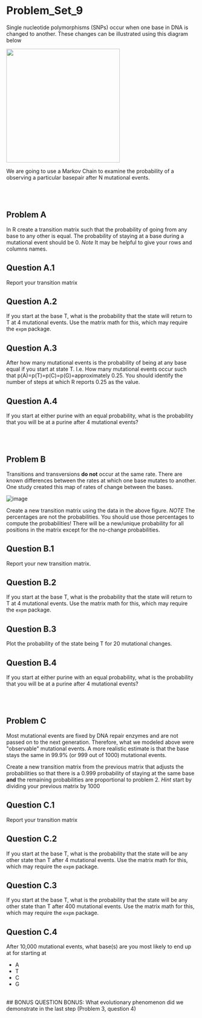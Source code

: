 # Problem_Set_9


Single nucleotide polymorphisms (SNPs) occur when one base in DNA is changed to another. These changes can be illustrated using this diagram below 

<img src="https://user-images.githubusercontent.com/47755288/222260256-08b04e75-9c67-45fb-8863-479fdaaf88b0.png" width="300">

We are going to use a Markov Chain to examine the probability of a observing a particular basepair after N mutational events. 

</br>
</br>

## Problem A

In R create a transition matrix such that the probability of going from any base to any other is equal. The probability of staying at a base during a mutational event should be 0. _Note_ It may be helpful to give your rows and columns names. 

## Question A.1
Report your transition matrix

## Question A.2

If you start at the base T, what is the probability that the state will return to T at 4 mutational events. Use the matrix math for this, which may require the ```expm``` package. 

## Question A.3

After how many mutational events is the probability of being at any base equal if you start at state T. I.e. How many mutational events occur such that p(A)=p(T)=p(C)=p(G)=approximately 0.25. You should identify the number of steps at which R reports 0.25 as the value.

## Question A.4

If you start at either purine with an equal probability, what is the probability that you will be at a purine after 4 mutational events? 

</br>
</br>

## Problem B

Transitions and transversions **do not** occur at the same rate. There are known differences between the rates at which one base mutates to another. One study created this map of rates of change between the bases. 

![image](https://user-images.githubusercontent.com/47755288/222265387-8a41eead-63fb-4bba-ba29-3afb379e63d4.png)

Create a new transition matrix using the data in the above figure. _NOTE_ The percentages are not the probabilities. You should use those percentages to compute the probabilities! There will be a new/unique probability for all positions in the matrix except for the no-change probabilities. 

## Question B.1

Report your new transition matrix.

## Question B.2

If you start at the base T, what is the probability that the state will return to T at 4 mutational events. Use the matrix math for this, which may require the ```expm``` package. 

## Question B.3
Plot the probability of the state being T for 20 mutational changes. 

## Question B.4
If you start at either purine with an equal probability, what is the probability that you will be at a purine after 4 mutational events?

</br>
</br>

## Problem C

Most mutational events are fixed by DNA repair enzymes and are not passed on to the next generation. Therefore, what we modeled above were "observable" mutational events. A more realistic estimate is that the base stays the same in 99.9% (or 999 out of 1000) mutational events. 

Create a new transition matrix from the previous matrix that adjusts the probabilities so that there is a 0.999 probability of staying at the same base **and** the remaining probabilities are proportional to problem 2. _Hint_ start by dividing your previous matrix by 1000

## Question C.1
Report your transition matrix

## Question C.2
If you start at the base T, what is the probability that the state will be any other state than T after 4 mutational events. Use the matrix math for this, which may require the ```expm``` package. 

## Question C.3
If you start at the base T, what is the probability that the state will be any other state than T after 400 mutational events. Use the matrix math for this, which may require the ```expm``` package. 

## Question C.4
After 10,000 mutational events, what base(s) are you most likely to end up at for starting at
- A
- T
- C
- G
</br>
## BONUS QUESTION
BONUS: What evolutionary phenomenon did we demonstrate in the last step (Problem 3, question 4) 
